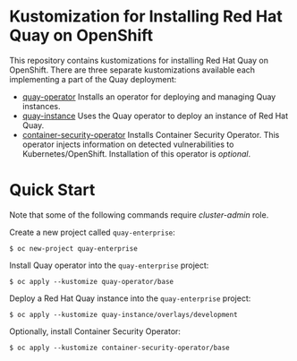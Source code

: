 # Kustomization for Installing Red Hat Quay on OpenShift

This repository contains kustomizations for installing Red Hat Quay on OpenShift. There are three separate kustomizations available each implementing a part of the Quay deployment:

* [quay-operator](quay-operator) Installs an operator for deploying and managing Quay instances.
* [quay-instance](quay-instance) Uses the Quay operator to deploy an instance of Red Hat Quay.
* [container-security-operator](container-security-operator) Installs Container Security Operator. This operator injects information on detected vulnerabilities to Kubernetes/OpenShift. Installation of this operator is *optional*.

# Quick Start

Note that some of the following commands require *cluster-admin* role.

Create a new project called `quay-enterprise`:

```
$ oc new-project quay-enterprise
```

Install Quay operator into the `quay-enterprise` project:

```
$ oc apply --kustomize quay-operator/base
```
Deploy a Red Hat Quay instance into the `quay-enterprise` project:
 
```
$ oc apply --kustomize quay-instance/overlays/development
```

Optionally, install Container Security Operator:

```
$ oc apply --kustomize container-security-operator/base
```
